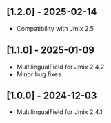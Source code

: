## [1.2.0] - 2025-02-14

- Compatibility with Jmix 2.5

## [1.1.0] - 2025-01-09
- MultilingualField for Jmix 2.4.2
- Minor bug fixes

## [1.0.0] - 2024-12-03

- MultilingualField for Jmix 2.4.1 
